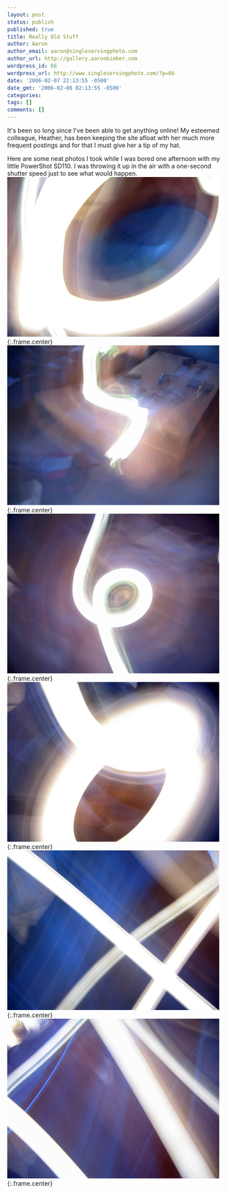 ```yaml
---
layout: post
status: publish
published: true
title: Really Old Stuff
author: Aaron
author_email: aaron@singleservingphoto.com
author_url: http://gallery.aaronbieber.com
wordpress_id: 66
wordpress_url: http://www.singleservingphoto.com/?p=66
date: '2006-02-07 22:13:55 -0500'
date_gmt: '2006-02-08 02:13:55 -0500'
categories:
tags: []
comments: []
---
```

It's been so long since I've been able to get anything online! My
esteemed colleague, Heather, has been keeping the site afloat with her
much more frequent postings and for that I must give her a tip of my
hat.

Here are some neat photos I took while I was bored one afternoon with my
little PowerShot SD110. I was throwing it up in the air with a
one-second shutter speed just to see what would happen.\
 ![](/ssp/26oct05-01.jpg){:.frame.center}\
 ![](/ssp/26oct05-02.jpg){:.frame.center}\
 ![](/ssp/26oct05-03.jpg){:.frame.center}\
 ![](/ssp/26oct05-04.jpg){:.frame.center}\
 ![](/ssp/26oct05-05.jpg){:.frame.center}\
 ![](/ssp/26oct05-06.jpg){:.frame.center}
